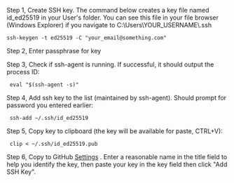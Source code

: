 Step 1, Create SSH key. The command below creates a key file named id_ed25519 in your User's folder. You can see this file in your file browser (Windows Explorer) if you navigate to C:\Users\YOUR_USERNAME\\.ssh

    ssh-keygen -t ed25519 -C "your_email@something.com"
    
Step 2, Enter passphrase for key

Step 3, Check if ssh-agent is running. If successful, it should output the process ID:

     eval "$(ssh-agent -s)"  

Step 4, Add ssh key to the list (maintained by ssh-agent). Should prompt for password you entered earlier:

     ssh-add ~/.ssh/id_ed25519

Step 5, Copy key to clipboard (the key will be available for paste, CTRL+V):

     clip < ~/.ssh/id_ed25519.pub

Step 6, Copy to GitHub [Settings](https://github.com/settings/keys) . Enter a reasonable name in the title field to help you identify the key, then paste your key in the key field then click "Add SSH Key".
